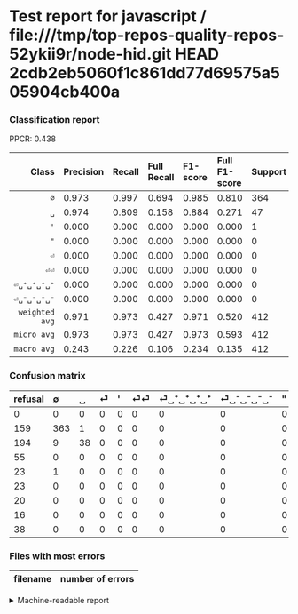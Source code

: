# Test report for javascript / file:///tmp/top-repos-quality-repos-52ykii9r/node-hid.git HEAD 2cdb2eb5060f1c861dd77d69575a505904cb400a

### Classification report

PPCR: 0.438

| Class | Precision | Recall | Full Recall | F1-score | Full F1-score | Support | Full Support | PPCR |
|------:|:----------|:-------|:------------|:---------|:---------|:--------|:-------------|:-----|
| `∅` | 0.973| 0.997| 0.694| 0.985| 0.810| 364| 523| 0.696 |
| `␣` | 0.974| 0.809| 0.158| 0.884| 0.271| 47| 241| 0.195 |
| `'` | 0.000| 0.000| 0.000| 0.000| 0.000| 1| 24| 0.042 |
| `"` | 0.000| 0.000| 0.000| 0.000| 0.000| 0| 38| 0.000 |
| `⏎` | 0.000| 0.000| 0.000| 0.000| 0.000| 0| 55| 0.000 |
| `⏎⏎` | 0.000| 0.000| 0.000| 0.000| 0.000| 0| 23| 0.000 |
| `⏎␣⁺␣⁺␣⁺␣⁺` | 0.000| 0.000| 0.000| 0.000| 0.000| 0| 20| 0.000 |
| `⏎␣⁻␣⁻␣⁻␣⁻` | 0.000| 0.000| 0.000| 0.000| 0.000| 0| 16| 0.000 |
| `weighted avg` | 0.971| 0.973| 0.427| 0.971| 0.520| 412| 940| 0.438 |
| `micro avg` | 0.973| 0.973| 0.427| 0.973| 0.593| 412| 940| 0.438 |
| `macro avg` | 0.243| 0.226| 0.106| 0.234| 0.135| 412| 940| 0.438 |

### Confusion matrix

|refusal|  ∅| ␣| ⏎| '| ⏎⏎| ⏎␣⁺␣⁺␣⁺␣⁺| ⏎␣⁻␣⁻␣⁻␣⁻| "| 
|:---|:---|:---|:---|:---|:---|:---|:---|:---|
|0 |0 |0 |0 |0 |0 |0 |0 |0 |
|159 |363 |1 |0 |0 |0 |0 |0 |0 |
|194 |9 |38 |0 |0 |0 |0 |0 |0 |
|55 |0 |0 |0 |0 |0 |0 |0 |0 |
|23 |1 |0 |0 |0 |0 |0 |0 |0 |
|23 |0 |0 |0 |0 |0 |0 |0 |0 |
|20 |0 |0 |0 |0 |0 |0 |0 |0 |
|16 |0 |0 |0 |0 |0 |0 |0 |0 |
|38 |0 |0 |0 |0 |0 |0 |0 |0 |

### Files with most errors

| filename | number of errors|
|:----:|:-----|

<details>
    <summary>Machine-readable report</summary>
```json
{
  "cl_report": {"\"": {"f1-score": 0.0, "precision": 0.0, "recall": 0.0, "support": 0}, "\u0027": {"f1-score": 0.0, "precision": 0.0, "recall": 0.0, "support": 1}, "macro avg": {"f1-score": 0.23359944463727872, "precision": 0.24344366536055545, "recall": 0.22572042319382746, "support": 412}, "micro avg": {"f1-score": 0.9733009708737864, "precision": 0.9733009708737864, "recall": 0.9733009708737864, "support": 412}, "weighted avg": {"f1-score": 0.9711214754855212, "precision": 0.9709615501411226, "recall": 0.9733009708737864, "support": 412}, "\u2205": {"f1-score": 0.9850746268656717, "precision": 0.9731903485254692, "recall": 0.9972527472527473, "support": 364}, "\u23ce": {"f1-score": 0.0, "precision": 0.0, "recall": 0.0, "support": 0}, "\u23ce\u23ce": {"f1-score": 0.0, "precision": 0.0, "recall": 0.0, "support": 0}, "\u23ce\u2423\u207a\u2423\u207a\u2423\u207a\u2423\u207a": {"f1-score": 0.0, "precision": 0.0, "recall": 0.0, "support": 0}, "\u23ce\u2423\u207b\u2423\u207b\u2423\u207b\u2423\u207b": {"f1-score": 0.0, "precision": 0.0, "recall": 0.0, "support": 0}, "\u2423": {"f1-score": 0.8837209302325582, "precision": 0.9743589743589743, "recall": 0.8085106382978723, "support": 47}},
  "cl_report_full": {"\"": {"f1-score": 0.0, "precision": 0.0, "recall": 0.0, "support": 38}, "\u0027": {"f1-score": 0.0, "precision": 0.0, "recall": 0.0, "support": 24}, "macro avg": {"f1-score": 0.13521205357142857, "precision": 0.24344366536055545, "recall": 0.10646862578643797, "support": 940}, "micro avg": {"f1-score": 0.5931952662721894, "precision": 0.9733009708737864, "recall": 0.42659574468085104, "support": 940}, "weighted avg": {"f1-score": 0.5204089095744682, "precision": 0.7912756011695034, "recall": 0.42659574468085104, "support": 940}, "\u2205": {"f1-score": 0.8102678571428572, "precision": 0.9731903485254692, "recall": 0.6940726577437859, "support": 523}, "\u23ce": {"f1-score": 0.0, "precision": 0.0, "recall": 0.0, "support": 55}, "\u23ce\u23ce": {"f1-score": 0.0, "precision": 0.0, "recall": 0.0, "support": 23}, "\u23ce\u2423\u207a\u2423\u207a\u2423\u207a\u2423\u207a": {"f1-score": 0.0, "precision": 0.0, "recall": 0.0, "support": 20}, "\u23ce\u2423\u207b\u2423\u207b\u2423\u207b\u2423\u207b": {"f1-score": 0.0, "precision": 0.0, "recall": 0.0, "support": 16}, "\u2423": {"f1-score": 0.2714285714285714, "precision": 0.9743589743589743, "recall": 0.15767634854771784, "support": 241}},
  "ppcr": 0.43829787234042555
}
```
</details>
